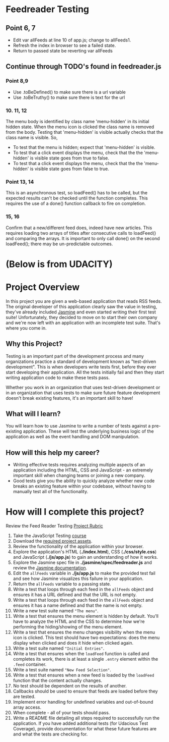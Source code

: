 # Feedreader Testing
## Point 6, 7 
* Edit var allFeeds at line 10 of app.js; change to allFeeds1.
* Refresh the index in browser to see a failed state.
* Return to passed state be reverting var allFeeds

## Continue through TODO's found in feedreader.js
### Point 8,9
* Use .toBeDefined() to make sure there is a url variable
* Use .toBeTruthy() to make sure there is text for the url
### 10. 11, 12
The menu body is identified by class name 'menu-hidden' in its initial hidden 
state. When the menu icon is clicked the class name is removed from the body. 
Testing that 'menu-hidden' is visible actually checks that the class name 
is visible. So,
* To test that the menu is hidden; expect that 'menu-hidden' is visible.
* To test that a click event displays the menu, check that the the 'menu-hidden'
is visible state goes from true to false.
* To test that a click event displays the menu, check that the the 'menu-hidden'
is visible state goes from false to true.
### Point 13, 14
This is an asynchronous test, so loadFeed() has to be called, but the expected 
results can't be checked until the function completes. This requires the use of 
a done() function callback to fire on completion.

### 15, 16
Confirm that a new/different feed does, indeed have new articles. This requires 
loading two arrays of titles after consecutive calls to loadFeed() and comparing 
the arrays.  It is important to only call done() on the second loadFeed(); 
there may be un-predictable outcomes.

# (Below is from UDACITY)
# Project Overview

In this project you are given a web-based application that reads RSS feeds. The original developer of this application clearly saw the value in testing, they've already included [Jasmine](http://jasmine.github.io/) and even started writing their first test suite! Unfortunately, they decided to move on to start their own company and we're now left with an application with an incomplete test suite. That's where you come in.


## Why this Project?

Testing is an important part of the development process and many organizations practice a standard of development known as "test-driven development". This is when developers write tests first, before they ever start developing their application. All the tests initially fail and then they start writing application code to make these tests pass.

Whether you work in an organization that uses test-driven development or in an organization that uses tests to make sure future feature development doesn't break existing features, it's an important skill to have!


## What will I learn?

You will learn how to use Jasmine to write a number of tests against a pre-existing application. These will test the underlying business logic of the application as well as the event handling and DOM manipulation.


## How will this help my career?

* Writing effective tests requires analyzing multiple aspects of an application including the HTML, CSS and JavaScript - an extremely important skill when changing teams or joining a new company.
* Good tests give you the ability to quickly analyze whether new code breaks an existing feature within your codebase, without having to manually test all of the functionality.


# How will I complete this project?

Review the Feed Reader Testing [Project Rubric](https://review.udacity.com/#!/projects/3442558598/rubric)

1. Take the JavaScript Testing [course](https://www.udacity.com/course/ud549)
2. Download the [required project assets](http://github.com/udacity/frontend-nanodegree-feedreader).
3. Review the functionality of the application within your browser.
4. Explore the application's HTML (**./index.html**), CSS (**./css/style.css**) and JavaScript (**./js/app.js**) to gain an understanding of how it works.
5. Explore the Jasmine spec file in **./jasmine/spec/feedreader.js** and review the [Jasmine documentation](http://jasmine.github.io).
6. Edit the `allFeeds` variable in **./js/app.js** to make the provided test fail and see how Jasmine visualizes this failure in your application.
7. Return the `allFeeds` variable to a passing state.
8. Write a test that loops through each feed in the `allFeeds` object and ensures it has a URL defined and that the URL is not empty.
9. Write a test that loops through each feed in the `allFeeds` object and ensures it has a name defined and that the name is not empty.
10. Write a new test suite named `"The menu"`.
11. Write a test that ensures the menu element is hidden by default. You'll have to analyze the HTML and the CSS to determine how we're performing the hiding/showing of the menu element.
12. Write a test that ensures the menu changes visibility when the menu icon is clicked. This test should have two expectations: does the menu display when clicked and does it hide when clicked again.
13. Write a test suite named `"Initial Entries"`.
14. Write a test that ensures when the `loadFeed` function is called and completes its work, there is at least a single `.entry` element within the `.feed` container.
15. Write a test suite named `"New Feed Selection"`.
16. Write a test that ensures when a new feed is loaded by the `loadFeed` function that the content actually changes.
17. No test should be dependent on the results of another.
18. Callbacks should be used to ensure that feeds are loaded before they are tested.
19. Implement error handling for undefined variables and out-of-bound array access.
20. When complete - all of your tests should pass. 
21. Write a README file detailing all steps required to successfully run the application. If you have added additional tests (for Udacious Test Coverage),  provide documentation for what these future features are and what the tests are checking for.
